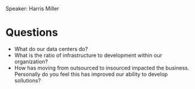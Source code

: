 Speaker: Harris Miller

# Questions
- What do our data centers do?
- What is the ratio of infrastructure to development within our organization?
- How has moving from outsourced to insourced impacted the business. Personally do you feel this has improved our ability to develop sollutions?
